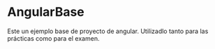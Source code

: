 # AngularBase

Este un ejemplo base de proyecto de angular. Utilizadlo tanto para las prácticas como para el examen.

